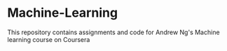 # Machine-Learning
This repository contains assignments and code for Andrew Ng's Machine learning course on Coursera
